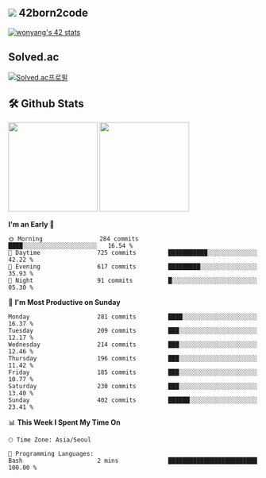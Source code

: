 
## <img src="https://img.shields.io/badge/-000000?style=flat&logo=42&logoColor=white"> 42born2code
[![wonyang's 42 stats](https://badge42.vercel.app/api/v2/cl5nhe5b6007809kydha7ht42/stats?cursusId=21&coalitionId=88)](https://profile.intra.42.fr/users/wonyang)

## Solved.ac
[![Solved.ac프로필](http://mazassumnida.wtf/api/v2/generate_badge?boj=bennyws)](https://solved.ac/bennyws)

## 🛠️ Github Stats
<p>
  <img height="180em" src="https://github-readme-stats-veggie-garden.vercel.app/api?username=gemstoneyang&show_icons=true&include_all_commits=true&bg_color=30,e96443,904e95&title_color=fff&text_color=fff">
  <img height="180em" src="https://github-readme-stats-veggie-garden.vercel.app/api/top-langs/?username=gemstoneyang&layout=compact&bg_color=30,e96443,904e95&title_color=fff&text_color=fff">
</p>

<!--START_SECTION:waka-->
**I'm an Early 🐤** 

```text
🌞 Morning                284 commits         ████░░░░░░░░░░░░░░░░░░░░░   16.54 % 
🌆 Daytime                725 commits         ███████████░░░░░░░░░░░░░░   42.22 % 
🌃 Evening                617 commits         █████████░░░░░░░░░░░░░░░░   35.93 % 
🌙 Night                  91 commits          █░░░░░░░░░░░░░░░░░░░░░░░░   05.30 % 
```
📅 **I'm Most Productive on Sunday** 

```text
Monday                   281 commits         ████░░░░░░░░░░░░░░░░░░░░░   16.37 % 
Tuesday                  209 commits         ███░░░░░░░░░░░░░░░░░░░░░░   12.17 % 
Wednesday                214 commits         ███░░░░░░░░░░░░░░░░░░░░░░   12.46 % 
Thursday                 196 commits         ███░░░░░░░░░░░░░░░░░░░░░░   11.42 % 
Friday                   185 commits         ███░░░░░░░░░░░░░░░░░░░░░░   10.77 % 
Saturday                 230 commits         ███░░░░░░░░░░░░░░░░░░░░░░   13.40 % 
Sunday                   402 commits         ██████░░░░░░░░░░░░░░░░░░░   23.41 % 
```


📊 **This Week I Spent My Time On** 

```text
🕑︎ Time Zone: Asia/Seoul

💬 Programming Languages: 
Bash                     2 mins              █████████████████████████   100.00 % 
```


<!--END_SECTION:waka-->
